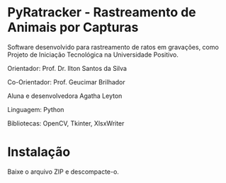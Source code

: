 # PyRatracker - Rastreamento de Animais por Capturas
Software desenvolvido para rastreamento de ratos em gravações, como Projeto de Iniciação Tecnológica na Universidade Positivo.

Orientador: Prof. Dr. Ilton Santos da Silva

Co-Orientador: Prof. Geucimar Brilhador

Aluna e desenvolvedora Agatha Leyton

Linguagem: Python

Bibliotecas: OpenCV, Tkinter, XlsxWriter

# Instalação
Baixe o arquivo ZIP e descompacte-o.
